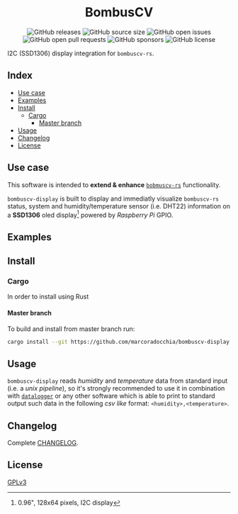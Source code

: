 <div align="center">
  <h1 align="center">BombusCV</h1>

  ![GitHub releases](https://img.shields.io/github/downloads/marcoradocchia/bombuscv-display/total?color=%23a9b665&logo=github)
  ![GitHub source size](https://img.shields.io/github/languages/code-size/marcoradocchia/bombuscv-display?color=ea6962&logo=github)
  ![GitHub open issues](https://img.shields.io/github/issues-raw/marcoradocchia/bombuscv-display?color=%23d8a657&logo=github)
  ![GitHub open pull requests](https://img.shields.io/github/issues-pr-raw/marcoradocchia/bombuscv-display?color=%2389b482&logo=github)
  ![GitHub sponsors](https://img.shields.io/github/sponsors/marcoradocchia?color=%23d3869b&logo=github)
  ![GitHub license](https://img.shields.io/github/license/marcoradocchia/bombuscv-display?color=%23e78a4e)
  <!-- ![Crates.io downloads](https://img.shields.io/crates/d/bombuscv-display?label=crates.io%20downloads&color=%23a9b665&logo=rust) -->
  <!-- ![Crates.io version](https://img.shields.io/crates/v/bombuscv-display?logo=rust&color=%23d8a657) -->
</div>

I2C (SSD1306) display integration for `bombuscv-rs`.

## Index

- [Use case](#use-case)
- [Examples](#examples)
- [Install](#install)
  - [Cargo](#cargo)
    - [Master branch](#master-branch)
- [Usage](#usage)
- [Changelog](#changelog)
- [License](#license)

## Use case

This software is intended to **extend & enhance**
[`bobmuscv-rs`](https://github.com/marcoradocchia/bombuscv-rs) functionality.

`bombuscv-display` is built to display and immediatly visualize `bombuscv-rs`
status, system and humidity/temperature sensor (i.e. DHT22) information on a
**SSD1306** oled display[^1] powered by *Raspberry Pi* GPIO.

[^1]: 0.96", 128x64 pixels, I2C display

## Examples

<!-- TODO -->

## Install

### Cargo

In order to install using Rust

#### Master branch

To build and install from master branch run:
```sh
cargo install --git https://github.com/marcoradocchia/bombuscv-display --branch master
```

## Usage

`bombuscv-display` reads *humidity* and *temperature* data from standard input
(i.e. a _unix pipeline_), so it's strongly recommended to use it in combination
with [`datalogger`](https://github.com/marcoradocchia/datalogger) or any other
software which is able to print to standard output such data in the following
*csv like* format: `<humidity>,<temperature>`.

<!-- TODO -->
<!-- ```sh -->
<!-- TODO! -->
<!-- ``` -->

## Changelog

Complete [CHANGELOG](CHANGELOG.md).

## License

[GPLv3](LICENSE)

